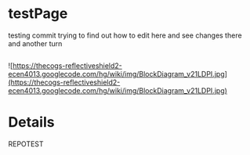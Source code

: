 # testPage #

testing commit
trying to find out how to edit here and see changes there
and another turn

<img src='' />

![https://thecogs-reflectiveshield2-ecen4013.googlecode.com/hg/wiki/img/BlockDiagram_v21LDPI.jpg](https://thecogs-reflectiveshield2-ecen4013.googlecode.com/hg/wiki/img/BlockDiagram_v21LDPI.jpg)

# Details #

REPOTEST